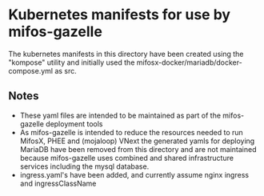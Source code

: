 # Kubernetes manifests for use by mifos-gazelle 
The kubernetes manifests in this directory have been created using the "kompose" utility and initially used the mifosx-docker/mariadb/docker-compose.yml as src.   

## Notes

- These yaml files are intended to be maintained as part of the mifos-gazelle deployment tools 
- As mifos-gazelle is intended to reduce the resources needed to run MifosX, PHEE and (mojaloop) VNext the generated yamls for deploying
  MariaDB have been removed from this directory and are not maintained because mifos-gazelle uses combined and shared infrastructure services including the mysql database.
- ingress.yaml's have been added, and currently assume nginx ingress and ingressClassName